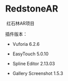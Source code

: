 # RedstoneAR
 红石林AR项目

插件版本：

- Vuforia 6.2.6

- EasyTouch 5.0.10

- Spline Editor 2.13.03

- Gallery Screenshot  1.5.3

  ​


